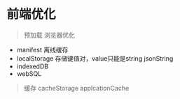 # 前端优化
> 预加载
> 浏览器优化
 - manifest 离线缓存
 - localStorage  存储键值对，value只能是string jsonString
 - indexedDB
 - webSQL
> 缓存 cacheStorage applcationCache
>
